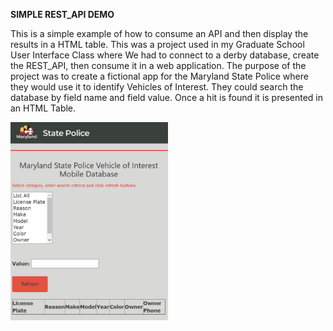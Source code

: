 <b>SIMPLE REST_API DEMO</b>

This is a simple example of how to consume an API and then display the results in a HTML table. This was a project used in 
my Graduate School User Interface Class where We had to connect to a derby database, create the REST_API, then consume it in a web application.
The purpose of the project was to create a fictional app for the Maryland State Police where they would use it to identify 
Vehicles of Interest. They could search the database by field name and field value. Once a hit is found it is presented in an HTML Table. 


<img src="https://github.com/JayBee6814/REST_API_Demo/blob/main/README/UI1.png" alt="drawing" width="50%"/>
